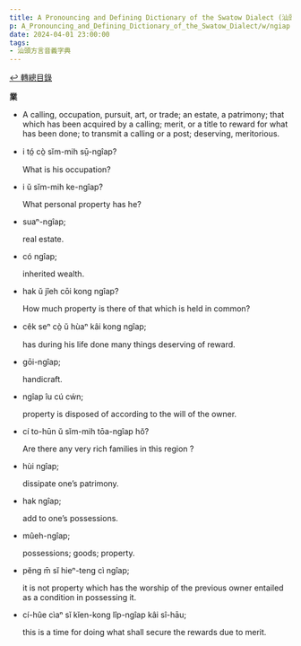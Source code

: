 ```yaml
---
title: A Pronouncing and Defining Dictionary of the Swatow Dialect (汕頭方言音義字典) / ngiap
p: A_Pronouncing_and_Defining_Dictionary_of_the_Swatow_Dialect/w/ngiap
date: 2024-04-01 23:00:00
tags: 
- 汕頭方言音義字典
---
```


[↩️ 轉總目錄](/A_Pronouncing_and_Defining_Dictionary_of_the_Swatow_Dialect)


**業**
- A calling, occupation, pursuit, art, or trade; an  estate, a patrimony; that which has been acquired by a calling; merit,  or a title to reward for what has been done; to transmit a calling or a  post; deserving, meritorious.

- i tó̤ cò̤ sĭm-mih sṳ̄-ngîap?

  What is his occupation?

- i ŭ sĭm-mih ke-ngîap?

  What personal property has he?

- suaⁿ-ngîap;

  real estate.

- có ngîap;

  inherited wealth.

- hak ŭ jîeh cōi kong ngîap?

  How much property is there of that which is held in common?

- cêk seⁿ cò̤ ŭ hùaⁿ kâi kong ngîap;

  has during his life done many things deserving of reward.

- gōi-ngîap;

  handicraft.

- ngîap îu cú cẃn;

  property is disposed of according to the will of the owner.

- cí to-hūn ŭ sĭm-mih tōa-ngîap hŏ?

  Are there any very rich families in this region ?

- hùi ngîap;

  dissipate one’s patrimony.

- hak ngîap;

  add to one’s possessions.

- mûeh-ngîap;

  possessions; goods; property.

- pĕng m̄ sĭ hieⁿ-teng cì ngîap;

  it is not property which has the worship of the previous owner entailed as a condition in possessing it.

- cí-hûe cìaⁿ sĭ kĭen-kong lîp-ngîap kâi sî-hāu;

  this is a time for doing what shall secure the rewards due to merit.